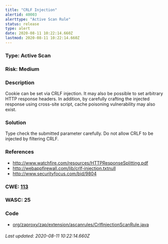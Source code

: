 ```yaml
---
title: "CRLF Injection"
alertid: 40003
alerttype: "Active Scan Rule"
status: release
type: alert
date: 2020-08-11 10:22:14.660Z
lastmod: 2020-08-11 10:22:14.660Z
---
```

### Type: Active Scan

### Risk: Medium

### Description

Cookie can be set via CRLF injection.  It may also be possible to set arbitrary HTTP response headers. In addition, by carefully crafting the injected response using cross-site script, cache poisoning vulnerability may also exist.

### Solution

Type check the submitted parameter carefully.  Do not allow CRLF to be injected by filtering CRLF.

### References

* http://www.watchfire.com/resources/HTTPResponseSplitting.pdf
* http://webappfirewall.com/lib/crlf-injection.txtnull
* http://www.securityfocus.com/bid/9804

### CWE: [113](https://cwe.mitre.org/data/definitions/113.html)

### WASC:  25

### Code

 * [org/zaproxy/zap/extension/ascanrules/CrlfInjectionScanRule.java](https://github.com/zaproxy/zap-extensions/blob/master/addOns/ascanrules/src/main/java/org/zaproxy/zap/extension/ascanrules/CrlfInjectionScanRule.java)

###### Last updated: 2020-08-11 10:22:14.660Z
